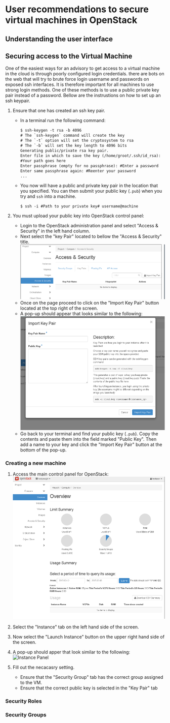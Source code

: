 User recommendations to secure virtual machines in OpenStack
============================================================

Understanding the user interface
--------------------------------

Securing access to the Virtual Machine
--------------------------------------

One of the easiest ways for an advisory to get access to a virtual machine in the cloud is through poorly configured login credentials. there are bots on the web that will try to brute force login username and passwords on exposed ssh interfaces. It is therefore important for all machines to use strong login methods. One of these methods is to use a public private key pair instead of a password. Bellow are the instrustions on how to set up an ssh keypair. 

1. Ensure that one has created an ssh key pair.
    * In a terminal run the following command:
        ```
        $ ssh-keygen -t rsa -b 4096
        # The `ssh-keygen` command will create the key
        # The `-t` option will set the cryptosystem to rsa
        # The `-b` will set the key length to 4096 bits 
        Generating public/private rsa key pair.
        Enter file in which to save the key (/home/groot/.ssh/id_rsa): #Your path goes here
        Enter passphrase (empty for no passphrase): #Enter a password
        Enter same passphrase again: #Reenter your password
        ...
        ``` 
    * You now will have a public and private key pair in the location that you specified. You can then submit your public key (`.pub`) when you try and `ssh` into a machine. 
        ```
        $ ssh -i #Path to your private key# username@machine
        ```

2. You must upload your public key into OpenStack control panel:
    * Login to the OpenStack administration panel and select "Access & Security" in the left hand column. 
    * Next select the "key Pair" located to bellow the "Access & Security" title.
        ![Key Pair field](/UserRecomendation/pic/2017-02-13-211146_956x359_scrot.png)
    * Once on the page proceed to click on the "Import Key Pair" button located at the top right of the screen.
    * A pop-up should appear that looks similar to the following:
        ![Key Import](/UserRecomendation/pic/2017-02-13-211418_811x636_scrot.png)
    * Go back to your terminal and find your public key (`.pub`). Copy the contents and paste them into the field marked "Public Key". Then add a name to your key and click the "Import Key Pair" button at the bottom of the pop-up.

### Creating a new machine ###

1. Access the main control panel for OpenStack:
   ![Control Panel](/UserRecomendation/pic/2017-02-13-110643_954x888_scrot.png)

2. Select the "Instance" tab on the left hand side of the screen.

3. Now select the "Launch Instance" button on the upper right hand side of the screen. 

4. A pop-up should apper that look similar to the following:
   ![Instance Panel]()
   
5. Fill out the necacasry setting. 
   * Ensure that the "Security Group" tab has the correct group assigned to the VM.
   * Ensure that the correct public key is selected in the "Key Pair" tab

### Security Roles ###

### Security Groups ###
